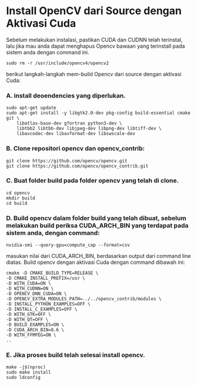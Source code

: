 # Install OpenCV dari Source dengan Aktivasi Cuda

Sebelum melakukan instalasi, pastikan CUDA dan CUDNN telah terinstal, lalu jika mau anda dapat menghapus Opencv bawaan yang terinstall pada sistem anda dengan command ini.
```
sudo rm -r /usr/include/opencv4/opencv2
```
berikut langkah-langkah mem-build Opencv dari source dengan aktivasi Cuda:

### A. install deoendencies yang diperlukan.
```
sudo apt-get update
sudo apt-get install -y libgtk2.0-dev pkg-config build-essential cmake git \
    libatlas-base-dev gfortran python3-dev \
    libtbb2 libtbb-dev libjpeg-dev libpng-dev libtiff-dev \
    libavcodec-dev libavformat-dev libswscale-dev
```

### B. Clone repositori opencv dan opencv_contrib:
```
git clone https://github.com/opencv/opencv.git
git clone https://github.com/opencv/opencv_contrib.git
```

### C. Buat folder build pada folder opencv yang telah di clone.
```
cd opencv
mkdir build
cd build
```

### D. Build opencv dalam folder build yang telah dibuat, sebelum melakukan build periksa CUDA_ARCH_BIN yang terdapat pada sistem anda, dengan command:
```
nvidia-smi --query-gpu=compute_cap --format=csv
```

masukan nilai dari CUDA_ARCH_BIN, berdasarkan output dari command line diatas. Build opencv dengan aktivasi Cuda dengan command dibawah ini: 

```
cmake -D CMAKE_BUILD_TYPE=RELEASE \
-D CMAKE_INSTALL_PREFIX=/usr \
-D WITH_CUDA=ON \
-D WITH_CUDNN=ON \
-D OPENCV_DNN_CUDA=ON \
-D OPENCV_EXTRA_MODULES_PATH=../../opencv_contrib/modules \
-D INSTALL_PYTHON_EXAMPLES=OFF \
-D INSTALL_C_EXAMPLES=OFF \
-D WITH_GTK=OFF \
-D WITH_QT=OFF \
-D BUILD_EXAMPLES=ON \
-D CUDA_ARCH_BIN=8.6 \
-D WITH_FFMPEG=ON \
..
```

### E. Jika proses build telah selesai install opencv.
```
make -j$(nproc)
sudo make install
sudo ldconfig
```
